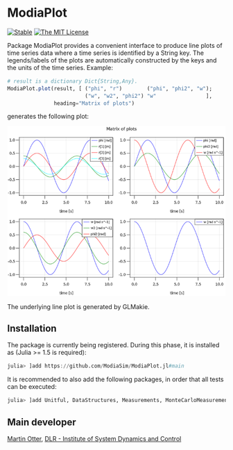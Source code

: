 # ModiaPlot

[![Stable](https://img.shields.io/badge/docs-stable-blue.svg)](https://modiasim.github.io/ModiaPlot.jl/stable/)
[![The MIT License](https://img.shields.io/badge/license-MIT-brightgreen.svg?style=flat-square)](https://github.com/ModiaSim/ModiaPlot.jl/blob/master/LICENSE.md)

Package ModiaPlot provides a convenient interface to produce
line plots of time series data where a time series is identified by a String key.
The legends/labels of the plots are automatically constructed by the
keys and the units of the time series. Example:

```julia
# result is a dictionary Dict{String,Any}.
ModiaPlot.plot(result, [ ("phi", "r")        ("phi", "phi2", "w");
                         ("w", "w2", "phi2") "w"                ],
               heading="Matrix of plots")
```

generates the following plot:

![Matrix-of-Plots](docs/resources/images/matrix-of-plots.png)

The underlying line plot is generated by GLMakie.


## Installation

The package is currently being registered. During this phase, it is installed as
(Julia >= 1.5 is required):

```julia
julia> ]add https://github.com/ModiaSim/ModiaPlot.jl#main
```

It is recommended to also add the following packages, in order that all tests can be executed:

```julia
julia> ]add Unitful, DataStructures, Measurements, MonteCarloMeasurements, Distributions
```


## Main developer

[Martin Otter](https://rmc.dlr.de/sr/en/staff/martin.otter/),
[DLR - Institute of System Dynamics and Control](https://www.dlr.de/sr/en)
